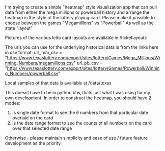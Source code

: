 I'm trying to create a simple "heatmap" style visualization app that can pull data from either the mega millions or powerball history and arrange the heatmap in the style of the lottery playing card. 
Please make it possible to choose between the games "Megamillions" vs "Powerball" As well as the state "layout"


Pictures of the various lotto card layouts are available in /ticketlayouts

The urls you can use for the underlying historical data is from the links here in csv format: 
url_mm_csv = "https://www.texaslottery.com/export/sites/lottery/Games/Mega_Millions/Winning_Numbers/megamillions.csv"
url_pb_csv = "https://www.texaslottery.com/export/sites/lottery/Games/Powerball/Winning_Numbers/powerball.csv"

Local samples of that data is available at /data/texas

This doesnt have to be in python btw, thats just what I was using for my own development. 
In order to construct the heatmap, you should have 2 modes: 

1. is single date format to see the 6 numbers from that particular date overlaid on the card
2. is the date range format to see the counts of all numbers on the card over that selected date range

Otherwise - please maintain simplicity and ease of use / future feature development as the priority.